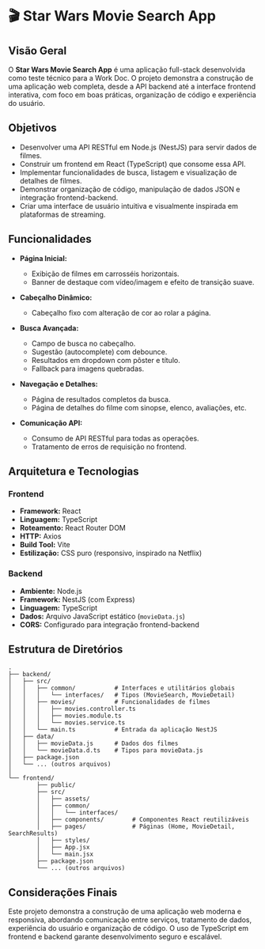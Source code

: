 # 🎬 Star Wars Movie Search App

## Visão Geral

O **Star Wars Movie Search App** é uma aplicação full-stack desenvolvida como teste técnico para a Work Doc. O projeto demonstra a construção de uma aplicação web completa, desde a API backend até a interface frontend interativa, com foco em boas práticas, organização de código e experiência do usuário.

## Objetivos

- Desenvolver uma API RESTful em Node.js (NestJS) para servir dados de filmes.
- Construir um frontend em React (TypeScript) que consome essa API.
- Implementar funcionalidades de busca, listagem e visualização de detalhes de filmes.
- Demonstrar organização de código, manipulação de dados JSON e integração frontend-backend.
- Criar uma interface de usuário intuitiva e visualmente inspirada em plataformas de streaming.

## Funcionalidades

- **Página Inicial:**

  - Exibição de filmes em carrosséis horizontais.
  - Banner de destaque com vídeo/imagem e efeito de transição suave.

- **Cabeçalho Dinâmico:**

  - Cabeçalho fixo com alteração de cor ao rolar a página.

- **Busca Avançada:**

  - Campo de busca no cabeçalho.
  - Sugestão (autocomplete) com debounce.
  - Resultados em dropdown com pôster e título.
  - Fallback para imagens quebradas.

- **Navegação e Detalhes:**

  - Página de resultados completos da busca.
  - Página de detalhes do filme com sinopse, elenco, avaliações, etc.

- **Comunicação API:**
  - Consumo de API RESTful para todas as operações.
  - Tratamento de erros de requisição no frontend.

## Arquitetura e Tecnologias

### Frontend

- **Framework:** React
- **Linguagem:** TypeScript
- **Roteamento:** React Router DOM
- **HTTP:** Axios
- **Build Tool:** Vite
- **Estilização:** CSS puro (responsivo, inspirado na Netflix)

### Backend

- **Ambiente:** Node.js
- **Framework:** NestJS (com Express)
- **Linguagem:** TypeScript
- **Dados:** Arquivo JavaScript estático (`movieData.js`)
- **CORS:** Configurado para integração frontend-backend

## Estrutura de Diretórios

```
.
├── backend/
│   ├── src/
│   │   ├── common/           # Interfaces e utilitários globais
│   │   │   └── interfaces/   # Tipos (MovieSearch, MovieDetail)
│   │   ├── movies/           # Funcionalidades de filmes
│   │   │   ├── movies.controller.ts
│   │   │   ├── movies.module.ts
│   │   │   └── movies.service.ts
│   │   └── main.ts           # Entrada da aplicação NestJS
│   ├── data/
│   │   ├── movieData.js      # Dados dos filmes
│   │   └── movieData.d.ts    # Tipos para movieData.js
│   ├── package.json
│   └── ... (outros arquivos)
│
└── frontend/
        ├── public/
        ├── src/
        │   ├── assets/
        │   ├── common/
        │   │   └── interfaces/
        │   ├── components/        # Componentes React reutilizáveis
        │   ├── pages/             # Páginas (Home, MovieDetail, SearchResults)
        │   ├── styles/
        │   ├── App.jsx
        │   └── main.jsx
        ├── package.json
        └── ... (outros arquivos)
```

## Considerações Finais

Este projeto demonstra a construção de uma aplicação web moderna e responsiva, abordando comunicação entre serviços, tratamento de dados, experiência do usuário e organização de código. O uso de TypeScript em frontend e backend garante desenvolvimento seguro e escalável.
